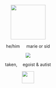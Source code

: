 <p align="center"> <img src="https://64.media.tumblr.com/9cef35923428be988a44c60f51409e74/cdae7369edfe0a2a-c7/s100x200/bfcae010899c2b8453580d69d78d9065a89faedf.gifv"width=115>

<p align="center"> he/him   marie or sid
<p align="center"> <img src="https://i.postimg.cc/3wGBxLkJ/image-2024-05-23-211110437.png">
<p align="center"> taken,  egoist & autist 
  
<p align="center"> <img src="https://64.media.tumblr.com/6a1d4b2fbe88a0d6765f668f9e74447d/c74de60fc71203bc-26/s75x75_c1/428d7ecaae7330476979c79b98b1bce0ad50b3a4.gifv"width=40>

